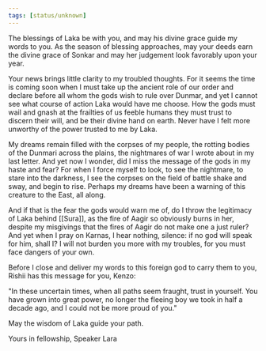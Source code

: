 ```yaml
---
tags: [status/unknown]
---
```


The blessings of Laka be with you, and may his divine grace guide my words to you. As the season of blessing approaches, may your deeds earn the divine grace of Sonkar and may her judgement look favorably upon your year. 

Your news brings little clarity to my troubled thoughts. For it seems the time is coming soon when I must take up the ancient role of our order and declare before all whom the gods wish to rule over Dunmar, and yet I cannot see what course of action Laka would have me choose. How the gods must wail and gnash at the frailties of us feeble humans they must trust to discern their will, and be their divine hand on earth. Never have I felt more unworthy of the power trusted to me by Laka. 

My dreams remain filled with the corpses of my people, the rotting bodies of the Dunmari across the plains, the nightmares of war I wrote about in my last letter. And yet now I wonder, did I miss the message of the gods in my haste and fear? For when I force myself to look, to see the nightmare, to stare into the darkness, I see the corpses on the field of battle shake and sway, and begin to rise. Perhaps my dreams have been a warning of this creature to the East, all along.

And if that is the fear the gods would warn me of, do I throw the legitimacy of Laka behind [[Sura]], as the fire of Aagir so obviously burns in her, despite my misgivings that the fires of Aagir do not make one a just ruler? And yet when I pray on Karnas, I hear nothing, silence: if no god will speak for him, shall I? I will not burden you more with my troubles, for you must face dangers of your own. 

Before I close and deliver my words to this foreign god to carry them to you, Rishii has this message for you, Kenzo: 

"In these uncertain times, when all paths seem fraught, trust in yourself. You have grown into great power, no longer the fleeing boy we took in half a decade ago, and I could not be more proud of you."

May the wisdom of Laka guide your path.

Yours in fellowship,
Speaker Lara